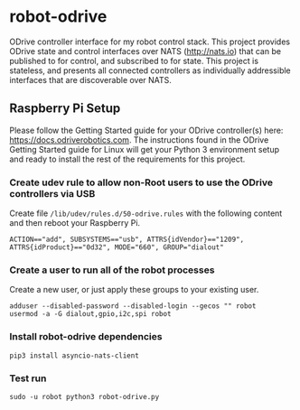 # robot-odrive
ODrive controller interface for my robot control stack.  This project provides ODrive state and control interfaces over NATS (http://nats.io) that can be published to for control, and subscribed to for state.  This project is stateless, and presents all connected controllers as individually addressible interfaces that are discoverable over NATS.


## Raspberry Pi Setup

Please follow the Getting Started guide for your ODrive controller(s) here: https://docs.odriverobotics.com. 
The instructions found in the ODrive Getting Started guide for Linux will get your Python 3 environment setup and ready to install the rest of the requirements for this project.

### Create udev rule to allow non-Root users to use the ODrive controllers via USB
Create file `/lib/udev/rules.d/50-odrive.rules` with the following content and then reboot your Raspberry Pi.
```
ACTION=="add", SUBSYSTEMS=="usb", ATTRS{idVendor}=="1209", ATTRS{idProduct}=="0d32", MODE="660", GROUP="dialout"
```

### Create a user to run all of the robot processes
Create a new user, or just apply these groups to your existing user.
```
adduser --disabled-password --disabled-login --gecos "" robot
usermod -a -G dialout,gpio,i2c,spi robot 
```

### Install robot-odrive dependencies
```
pip3 install asyncio-nats-client
```

### Test run
```
sudo -u robot python3 robot-odrive.py 
```
